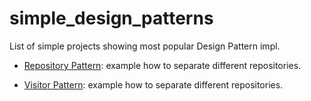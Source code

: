 # simple_design_patterns

List of simple projects showing most popular Design Pattern impl.

* [Repository Pattern](https://github.com/devwebcl/simple_design_patterns/tree/master/repository-pattern): example how to separate different repositories.

* [Visitor Pattern](https://github.com/devwebcl/simple_design_patterns/tree/master/repository-pattern): example how to separate different repositories.

